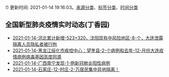 :alarm_clock: 更新时间: 2021-01-14 19:16:03。[来源分类](../README.md)、[标签分类](../TAGS.md)、[时间分类](../TIMELINE.md)

## 全国新型肺炎疫情实时动态(丁香园)




- [2021-01-14-河北累计新增-523+320，沈阳现有中风险地区-8-个，大连泄露隔离人员隐私者被行拘]() 
- [2021-01-14-黑龙江绥化市疾控中心：望奎县-2-个病例和去年-12-月份大连疫情病例病毒基因高度同源](http://app.cctv.com/special/cportal/detail/arti/index.html?id=Artio0fA5MpTmOksuIPfHMzo210114&isfromapp=1) 
- [2021-01-14-广西南宁发现-1-例新冠肺炎阳性病例](http://app.cctv.com/special/cportal/detail/arti/index.html?id=ArtizMl5z9dIIMaQpDn4XgZv210114&isfromapp=1) 
- [2021-01-14-石家庄-12-村庄-2-万居民集中异地隔离！]() 